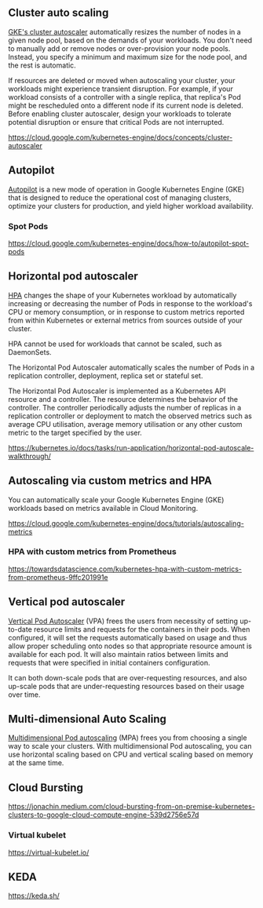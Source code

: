 ## Cluster auto scaling

[GKE's cluster autoscaler](  https://cloud.google.com/kubernetes-engine/docs/concepts/cluster-autoscaler  ) automatically resizes the number of nodes in a given node pool, based on the demands of your workloads. You don't need to manually add or remove nodes or over-provision your node pools. Instead, you specify a minimum and maximum size for the node pool, and the rest is automatic.

If resources are deleted or moved when autoscaling your cluster, your workloads might experience transient disruption. For example, if your workload consists of a controller with a single replica, that replica's Pod might be rescheduled onto a different node if its current node is deleted. Before enabling cluster autoscaler, design your workloads to tolerate potential disruption or ensure that critical Pods are not interrupted.

https://cloud.google.com/kubernetes-engine/docs/concepts/cluster-autoscaler

## Autopilot

[Autopilot](https://cloud.google.com/kubernetes-engine/docs/concepts/autopilot-overview?hl=en) is a new mode of operation in Google Kubernetes Engine (GKE) that is designed to reduce the operational cost of managing clusters, optimize your clusters for production, and yield higher workload availability. 

### Spot Pods

https://cloud.google.com/kubernetes-engine/docs/how-to/autopilot-spot-pods

## Horizontal pod autoscaler 

[HPA](  https://cloud.google.com/kubernetes-engine/docs/concepts/horizontalpodautoscaler  ) changes the shape of your Kubernetes workload by automatically increasing or decreasing the number of Pods in response to the workload's CPU or memory consumption, or in response to custom metrics reported from within Kubernetes or external metrics from sources outside of your cluster.

HPA cannot be used for workloads that cannot be scaled, such as DaemonSets.

The Horizontal Pod Autoscaler automatically scales the number of Pods in a replication controller, deployment, replica set or stateful set.

The Horizontal Pod Autoscaler is implemented as a Kubernetes API resource and a controller. The resource determines the behavior of the controller. The controller periodically adjusts the number of replicas in a replication controller or deployment to match the observed metrics such as average CPU utilisation, average memory utilisation or any other custom metric to the target specified by the user.



https://kubernetes.io/docs/tasks/run-application/horizontal-pod-autoscale-walkthrough/


## Autoscaling via custom metrics and HPA

You can automatically scale your Google Kubernetes Engine (GKE) workloads based on metrics available in Cloud Monitoring. 

https://cloud.google.com/kubernetes-engine/docs/tutorials/autoscaling-metrics

### HPA with custom metrics from Prometheus

https://towardsdatascience.com/kubernetes-hpa-with-custom-metrics-from-prometheus-9ffc201991e

## Vertical pod autoscaler 

[Vertical Pod Autoscaler](  https://cloud.google.com/kubernetes-engine/docs/concepts/verticalpodautoscaler  ) (VPA) frees the users from necessity of setting up-to-date resource limits and requests for the containers in their pods. When configured, it will set the requests automatically based on usage and thus allow proper scheduling onto nodes so that appropriate resource amount is available for each pod. It will also maintain ratios between limits and requests that were specified in initial containers configuration.

It can both down-scale pods that are over-requesting resources, and also up-scale pods that are under-requesting resources based on their usage over time.



## Multi-dimensional Auto Scaling

[Multidimensional Pod autoscaling]( https://cloud.google.com/kubernetes-engine/docs/how-to/multidimensional-pod-autoscaling   ) (MPA) frees you from choosing a single way to scale your clusters. With multidimensional Pod autoscaling, you can use horizontal scaling based on CPU and vertical scaling based on memory at the same time.


## Cloud Bursting

https://jonachin.medium.com/cloud-bursting-from-on-premise-kubernetes-clusters-to-google-cloud-compute-engine-539d2756e57d

### Virtual kubelet

https://virtual-kubelet.io/

## KEDA

https://keda.sh/